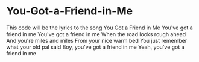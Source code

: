 # You-Got-a-Friend-in-Me
This code will be the lyrics to the song You Got a Friend in Me
You've got a friend in me
You've got a friend in me
When the road looks rough ahead
And you're miles and miles
From your nice warm bed
You just remember what your old pal said
Boy, you've got a friend in me
Yeah, you've got a friend in me
